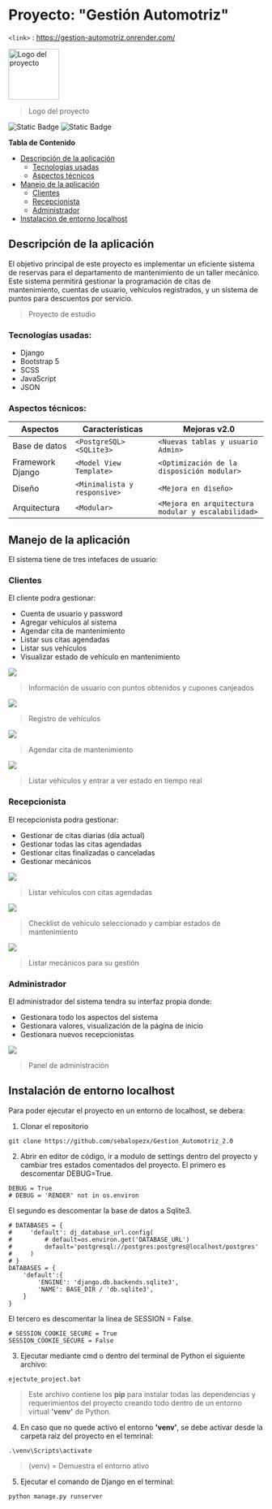 # Proyecto: "Gestión Automotriz"
`<link>` : <https://gestion-automotriz.onrender.com/>

<img src="https://github.com/sebalopezx/Gestion_Automotriz_2.0/blob/master/static/images/logo.png" alt="Logo del proyecto" width="100" height="100">

> Logo del proyecto

![Static Badge](https://img.shields.io/badge/Creador-Sebasti%C3%A1n%20L%C3%B3pez-orange) ![Static Badge](https://img.shields.io/badge/Versi%C3%B3n-2.0-orange)


**Tabla de Contenido**

+ [Descripción de la aplicación](#Descripción-de-la-aplicación)
	* [Tecnologías usadas](#Tecnologías-usadas)
	* [Aspectos técnicos](#Aspectos-técnicos)
+ [Manejo de la aplicación](#Manejo-de-la-aplicación)
	* [Clientes](#Clientes)
	* [Recepcionista](#Recepcionista)
	* [Administrador](#Administrador)
+ [Instalación de entorno localhost](#Instalación-de-entorno-localhost)

## Descripción de la aplicación

El objetivo principal de este proyecto es implementar un eficiente sistema de reservas para el departamento de mantenimiento de un taller mecánico.
Este sistema permitirá gestionar la programación de citas de mantenimiento, cuentas de usuario, vehículos registrados, y un sistema de puntos para descuentos por servicio.
>Proyecto de estudio

### Tecnologías usadas:

- Django
- Bootstrap 5
- SCSS
- JavaScript
- JSON

### Aspectos técnicos:

| Aspectos  | Características | Mejoras v2.0 |
| ------------- | ------------- | ------------- |
| Base de datos | `<PostgreSQL>` `<SQLite3>` | `<Nuevas tablas y usuario Admin>`|
| Framework Django | `<Model View Template>` | `<Optimización de la disposición modular>` |
| Diseño | `<Minimalista y responsive>` | `<Mejora en diseño>` |
| Arquitectura | `<Modular>` | `<Mejora en arquitectura modular y escalabilidad>` |


## Manejo de la aplicación
El sistema tiene de tres intefaces de usuario:


### Clientes
El cliente podra gestionar:
- Cuenta de usuario y password
- Agregar vehículos al sistema
- Agendar cita de mantenimiento
- Listar sus citas agendadas
- Listar sus vehículos
- Visualizar estado de vehículo en mantenimiento

![](https://github.com/sebalopezx/Gestion_Automotriz_2.0/blob/master/static/images/user_data.PNG)
> Información de usuario con puntos obtenidos y cupones canjeados


![](https://github.com/sebalopezx/Gestion_Automotriz_2.0/blob/master/static/images/register_vehicle.PNG)
> Registro de vehículos


![](https://github.com/sebalopezx/Gestion_Automotriz_2.0/blob/master/static/images/register_date2.PNG)
> Agendar cita de mantenimiento


![](https://github.com/sebalopezx/Gestion_Automotriz_2.0/blob/master/static/images/list_vehicles.PNG)
> Listar vehículos y entrar a ver estado en tiempo real


### Recepcionista
El recepcionista podra gestionar:
- Gestionar de citas diarias (día actual)
- Gestionar todas las citas agendadas
- Gestionar citas finalizadas o canceladas
- Gestionar mecánicos

![](https://github.com/sebalopezx/Gestion_Automotriz_2.0/blob/master/static/images/list_jobs2.PNG)
> Listar vehículos con citas agendadas


![](https://github.com/sebalopezx/Gestion_Automotriz_2.0/blob/master/static/images/checklist_finalizado.PNG)
> Checklist de vehículo seleccionado y cambiar estados de mantenimiento


![](https://github.com/sebalopezx/Gestion_Automotriz_2.0/blob/master/static/images/list_mechanic.PNG)
> Listar mecánicos para su gestión


### Administrador
El administrador del sistema tendra su interfaz propia donde:
- Gestionara todo los aspectos del sistema
- Gestionara valores, visualización de la página de inicio
- Gestionara nuevos recepcionistas

![](https://github.com/sebalopezx/Gestion_Automotriz_2.0/blob/master/static/images/admin.PNG)
> Panel de administración

## Instalación de entorno localhost

Para poder ejecutar el proyecto en un entorno de localhost, se debera:
1. Clonar el repositorio
```
git clone https://github.com/sebalopezx/Gestion_Automotriz_2.0
```
2. Abrir en editor de código, ir a modulo de settings dentro del proyecto y cambiar tres estados comentados del proyecto. 
El primero es descomentar DEBUG=True.
```
DEBUG = True
# DEBUG = 'RENDER' not in os.environ
```
El segundo es descomentar la base de datos a Sqlite3.
```
# DATABASES = {
#     'default': dj_database_url.config(
#         # default=os.environ.get('DATABASE_URL')
#         default='postgresql://postgres:postgres@localhost/postgres'
#     )
# }
DATABASES = {
    'default':{
        'ENGINE': 'django.db.backends.sqlite3',
        'NAME': BASE_DIR / 'db.sqlite3',
    }
}
```
El tercero es descomentar la línea de SESSION = False.
```
# SESSION_COOKIE_SECURE = True  
SESSION_COOKIE_SECURE = False  
```

3. Ejecutar mediante cmd o dentro del terminal de Python el siguiente archivo:
```
ejectute_project.bat
```

> Este archivo contiene los **pip** para instalar todas las dependencias y requerimientos del proyecto creando todo dentro de un entorno virtual **'venv'** de Python.

4. En caso que no quede activo el entorno **'venv'**, se debe activar desde la carpeta raiz del proyecto en el temrinal:
```
.\venv\Scripts\activate
```
>(venv)  = Demuestra el entorno ativo

5. Ejecutar el comando de Django en el terminal:
```
python manage.py runserver
```